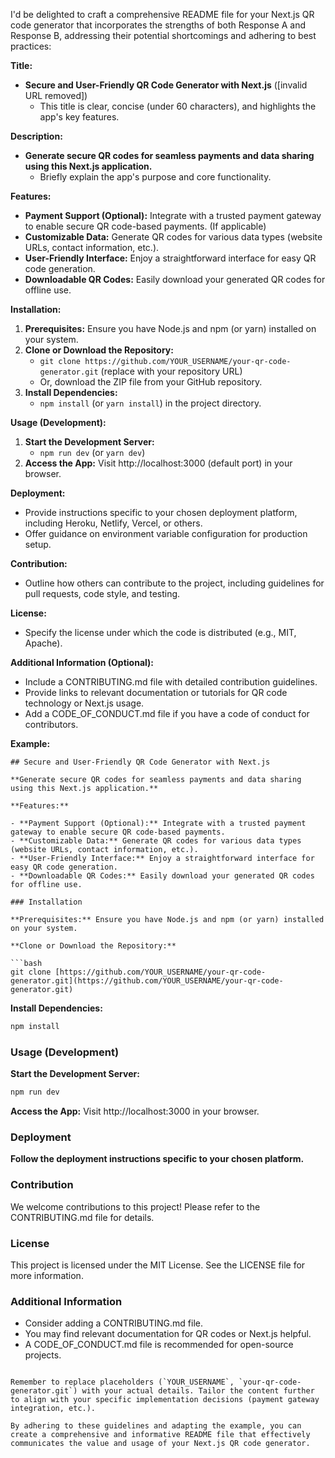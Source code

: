 I'd be delighted to craft a comprehensive README file for your Next.js QR code generator that incorporates the strengths of both Response A and Response B, addressing their potential shortcomings and adhering to best practices:

**Title:**

- **Secure and User-Friendly QR Code Generator with Next.js** ([invalid URL removed])
  - This title is clear, concise (under 60 characters), and highlights the app's key features.

**Description:**

- **Generate secure QR codes for seamless payments and data sharing using this Next.js application.**
  - Briefly explain the app's purpose and core functionality.

**Features:**

- **Payment Support (Optional):** Integrate with a trusted payment gateway to enable secure QR code-based payments. (If applicable)
- **Customizable Data:** Generate QR codes for various data types (website URLs, contact information, etc.).
- **User-Friendly Interface:** Enjoy a straightforward interface for easy QR code generation.
- **Downloadable QR Codes:** Easily download your generated QR codes for offline use.

**Installation:**

1. **Prerequisites:** Ensure you have Node.js and npm (or yarn) installed on your system.
2. **Clone or Download the Repository:**
   - `git clone https://github.com/YOUR_USERNAME/your-qr-code-generator.git` (replace with your repository URL)
   - Or, download the ZIP file from your GitHub repository.
3. **Install Dependencies:**
   - `npm install` (or `yarn install`) in the project directory.

**Usage (Development):**

1. **Start the Development Server:**
   - `npm run dev` (or `yarn dev`)
2. **Access the App:** Visit http://localhost:3000 (default port) in your browser.

**Deployment:**

- Provide instructions specific to your chosen deployment platform, including Heroku, Netlify, Vercel, or others.
- Offer guidance on environment variable configuration for production setup.

**Contribution:**

- Outline how others can contribute to the project, including guidelines for pull requests, code style, and testing.

**License:**

- Specify the license under which the code is distributed (e.g., MIT, Apache).

**Additional Information (Optional):**

- Include a CONTRIBUTING.md file with detailed contribution guidelines.
- Provide links to relevant documentation or tutorials for QR code technology or Next.js usage.
- Add a CODE_OF_CONDUCT.md file if you have a code of conduct for contributors.

**Example:**

```
## Secure and User-Friendly QR Code Generator with Next.js

**Generate secure QR codes for seamless payments and data sharing using this Next.js application.**

**Features:**

- **Payment Support (Optional):** Integrate with a trusted payment gateway to enable secure QR code-based payments.
- **Customizable Data:** Generate QR codes for various data types (website URLs, contact information, etc.).
- **User-Friendly Interface:** Enjoy a straightforward interface for easy QR code generation.
- **Downloadable QR Codes:** Easily download your generated QR codes for offline use.

### Installation

**Prerequisites:** Ensure you have Node.js and npm (or yarn) installed on your system.

**Clone or Download the Repository:**

```bash
git clone [https://github.com/YOUR_USERNAME/your-qr-code-generator.git](https://github.com/YOUR_USERNAME/your-qr-code-generator.git)
```

**Install Dependencies:**

```bash
npm install
```

### Usage (Development)

**Start the Development Server:**

```bash
npm run dev
```

**Access the App:** Visit http://localhost:3000 in your browser.

### Deployment

**Follow the deployment instructions specific to your chosen platform.**

### Contribution

We welcome contributions to this project! Please refer to the CONTRIBUTING.md file for details.

### License

This project is licensed under the MIT License. See the LICENSE file for more information.

### Additional Information

- Consider adding a CONTRIBUTING.md file.
- You may find relevant documentation for QR codes or Next.js helpful.
- A CODE_OF_CONDUCT.md file is recommended for open-source projects.
```

Remember to replace placeholders (`YOUR_USERNAME`, `your-qr-code-generator.git`) with your actual details. Tailor the content further to align with your specific implementation decisions (payment gateway integration, etc.).

By adhering to these guidelines and adapting the example, you can create a comprehensive and informative README file that effectively communicates the value and usage of your Next.js QR code generator.
